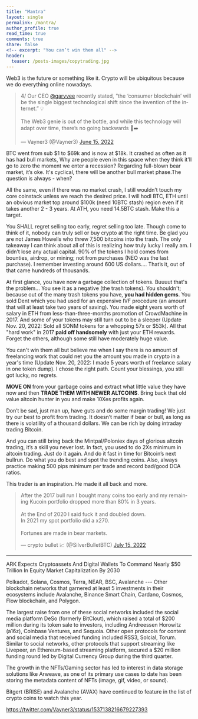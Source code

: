 ```yaml
---
title: "Mantra"
layout: single
permalink: /mantra/
author_profile: true
read_time: true
comments: true
share: false
<!-- excerpt: "You can’t win them all" -->
header:
  teaser: /posts-images/copytrading.jpg
---
```


Web3 is the future or something like it. Crypto will be ubiquitous because we do everything online nowadays. 

<blockquote class="twitter-tweet"><p lang="en" dir="ltr">4/ Our CEO <a href="https://twitter.com/garyvee?ref_src=twsrc%5Etfw">@garyvee</a> recently stated, “the ‘consumer blockchain’ will be the single biggest technological shift since the invention of the internet.” 💡<br><br>The Web3 genie is out of the bottle, and while this technology will adapt over time, there’s no going backwards 🧞➡️</p>&mdash; Vayner3 (@Vayner3) <a href="https://twitter.com/Vayner3/status/1537138220701564929?ref_src=twsrc%5Etfw">June 15, 2022</a></blockquote> <script async src="https://platform.twitter.com/widgets.js" charset="utf-8"></script>

BTC went from sub $1 to $69k and is now at $18k. It crashed as often as it has had bull markets, Why are people even in this space when they think it'll go to zero the moment we enter a recession? Regarding full-blown bear market, it’s oke. It's cyclical, there will be another bull market phase.The question is always - when?

All the same, even if there was no market crash, I still wouldn’t touch my core coinstack unless we reach the desired price. I will hodl BTC, ETH until an obvious market top around $100k (need 10BTC stash) region even if it takes another 2 - 3 years. At ATH, you need 14.5BTC stash. Make this a target.

You SHALL regret selling too early, regret selling too late. Though come to think of it, nobody can truly sell or buy crypto at the right time. Be glad you are not James Howells who threw 7,500 bitcoins into the trash. The only takeaway I can think about all of this is realizing how truly lucky I really am. I didn’t lose any actual capital. 90% of the tokens I hold comes from bounties, airdrop, or mining; not from purchases (NEO was the last purchase). I remember investing around 600 US dollars…. That’s it, out of that came hundreds of thousands.

At first glance, you have now a garbage collection of tokens. Buuuut that's the problem... You see it as a negative (the trash tokens). You shouldn't; because out
of the many trash tokens you have, **you had hidden gems**. You sold Dent which you had used for an expensive IVF procedure (an amount that will at least take two 
years of saving). You made eight years worth of salary in ETH from less-than-three-months promotion of CrowdMachine in 2017. And some of your tokens may still
turn out to be a sleeper (Update Nov. 20, 2022: Sold all SONM tokens for a whopping 57x or $53k). All that "hard work" in 2017 **paid off handsomely** with just 
your ETH rewards. Forget the others, although some still have moderately huge value.

You can't win them all but believe me when I say there is no amount of freelancing work that could net you the amount you made in crypto in a year's time (Update
Nov. 20, 2022: I made 5 years worth of freelance salary in one token dump). I chose the right path. Count your blessings, you still got lucky, no regrets.

**MOVE ON** from your garbage coins and extract what little value they have now and then **TRADE THEM WITH NEWER ALTCOINS**. Bring back that old value altcoin hunter in you and make 10Xes profits again.

Don’t be sad, just man up, have guts and do some margin trading! We just try our best to profit from trading. It doesn’t matter if bear or bull, as long as there is volatility of a thousand dollars. We can be rich by doing intraday trading Bitcoin.

And you can still bring back the Mintpal/Poloniex days of glorious altcoin trading, it’s a skill you never lost. In fact, you used to do 2Xs minimum in altcoin trading.
Just do it again. And do it fast in time for Bitcoin’s next bullrun. Do what you do best and spot the trending coins. Also, always practice making 500 pips 
minimum per trade and record bad/good DCA ratios.

This trader is an inspiration. He made it all back and more.
<blockquote class="twitter-tweet"><p lang="en" dir="ltr">After the 2017 bull run I bought many coins too early and my remaining Kucoin portfolio dropped more than 80% in 3 years.<br><br>At the End of 2020 I said fuck it and doubled down.<br>In 2021 my spot portfolio did a x270.<br><br>Fortunes are made in bear markets.</p>&mdash; crypto bullet 📈 (@SilverBulletBTC) <a href="https://twitter.com/SilverBulletBTC/status/1548076733370314752?ref_src=twsrc%5Etfw">July 15, 2022</a></blockquote> <script async src="https://platform.twitter.com/widgets.js" charset="utf-8"></script>

----

ARK Expects Cryptoassets And Digital Wallets To Command Nearly $50 Trillion In Equity Market Capitalization By 2030

Polkadot, Solana, Cosmos, Terra, NEAR, BSC, Avalanche --- Other blockchain networks that garnered at least 5
investments in their ecosystems include Avalanche, Binance Smart Chain, Cardano, Cosmos, Flow blockchain, and Polygon.

The largest raise from one of these social networks included the social media platform DeSo (formerly BitClout), which raised a total of $200 million during its token sale to investors, including Andreessen Horowitz (a16z), Coinbase Ventures, and Sequoia. Other open protocols for content and social media that received funding included RSS3, Solcial, Torum. Similar to social networks, other protocols that support streaming like Livepeer, an Ethereum-based streaming platform, secured a $20 million funding round led by Digital Currency Group during the third quarter.

The growth in the NFTs/Gaming sector has led to interest in data storage solutions like Arweave, as one of its primary use cases to date has been storing the metadata content of NFTs (image, gif, video, or sound).

Bitgert (BRISE) and Avalanche (AVAX) have continued to feature in the list of crypto coins to watch this year.

<https://twitter.com/Vayner3/status/1537138216679227393>